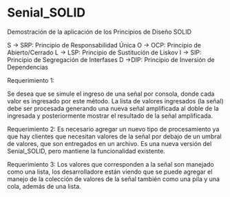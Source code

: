 # Senial_SOLID

Demostración de la aplicación de los Principios de Diseño SOLID

S -> SRP: Principio de Responsabilidad Única
O -> OCP: Principio de Abierto/Cerrado
L -> LSP: Principio de Sustitución de Liskov
I -> SIP: Principio de Segregación de Interfases
D ->DIP: Principio de Inversión de Dependencias

Requerimiento 1:

Se desea que se simule el ingreso de una señal por consola, 
donde cada valor es ingresado por este método. 
La lista de valores ingresados (la señal) debe ser 
procesada generando una nueva señal amplificada 
al doble de la ingresada y posteriormente mostrar 
el resultado de la señal amplificada.

Requerimiento 2:
Es necesario agregar un nuevo tipo de procesamiento ya que hay
clientes que necesitan valores de la señal por debajo de un 
umbral de valores, que son entregados en un archivo. 
Es una nueva versión del Senial_SOLID, pero mantiene 
la funcionalidad existente.

Requerimiento 3:
Los valores que corresponden a la señal son manejado como una lista, 
los desarrolladore están viendo que se puede agregar el manejo de 
la colección  de valores de la señal también como una pila y una cola, 
además de una lista.